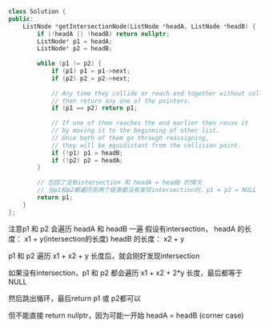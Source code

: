 ```cpp
class Solution {
public:
    ListNode *getIntersectionNode(ListNode *headA, ListNode *headB) {
        if (!headA || !headB) return nullptr;
        ListNode* p1 = headA;
        ListNode* p2 = headB;
        
        while (p1 != p2) {
            if (p1) p1 = p1->next;
            if (p2) p2 = p2->next;
            
            // Any time they collide or reach end together without colliding 
            // then return any one of the pointers.
            if (p1 == p2) return p1;
            
            // If one of them reaches the end earlier then reuse it 
            // by moving it to the beginning of other list.
            // Once both of them go through reassigning, 
            // they will be equidistant from the collision point.
            if (!p1) p1 = headB;
            if (!p2) p2 = headA;
        }
        
        // 包括了没有intersection 和 headA = headB 的情况
        // 当p1和p2都遍历完两个链表都没有发现intersection时，p1 = p2 = NULL
        return p1;
    }
};
```

注意p1 和 p2 会遍历 headA 和 headB 一遍
假设有intersection， headA 的长度： x1 + y(intersection的长度)
headB 的长度： x2 + y

p1 和 p2 遍历 x1 + x2 + y 长度后，就会刚好发现intersection

如果没有intersection，p1 和 p2 都会遍历 x1 + x2 + 2*y 长度，最后都等于NULL

然后跳出循环，最后return p1 或 p2都可以

但不能直接 return nullptr，因为可能一开始 headA = headB (corner case)